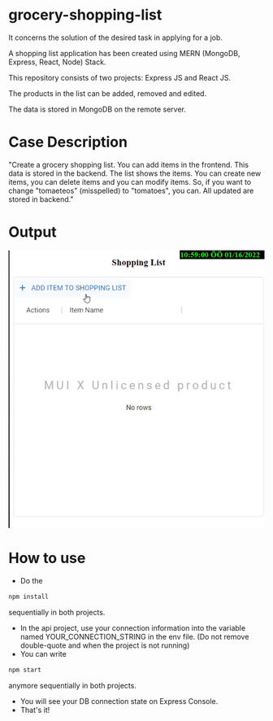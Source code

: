 # grocery-shopping-list
It concerns the solution of the desired task in applying for a job.

A shopping list application has been created using MERN (MongoDB, Express, React, Node) Stack.

This repository consists of two projects: Express JS and React JS.

The products in the list can be added, removed and edited.

The data is stored in MongoDB on the remote server.

# Case Description

"Create a grocery shopping list. You can add items in the frontend. This data is stored in the backend. The list shows the items. You can create new items, you can delete items and you can modify items. So, if you want to change "tomaeteos" (misspelled) to "tomatoes", you can. All updated are stored in backend."

# Output

![review](ui.gif)

# How to use
- Do the 
```sh
npm install 
```
sequentially in both projects.
- In the api project, use your connection information into the variable named YOUR_CONNECTION_STRING in the env file. (Do not remove double-quote and when the project is not running)
- You can write 
```sh
npm start 
```
anymore sequentially in both projects.
- You will see your DB connection state on Express Console.
- That's it!

